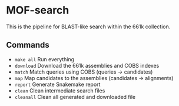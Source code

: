 # MOF-search

This is the pipeline for BLAST-like search within the 661k collection.

## Commands

* `make all` Run everything
* `download` Download the 661k assemblies and COBS indexes
* `match`    Match queries using COBS (queries -> candidates)
* `map`      Map candidates to the assemblies (candidates -> alignments)
* `report`   Generate Snakemake report
* `clean`    Clean intermediate search files
* `cleanall` Clean all generated and downloaded file
